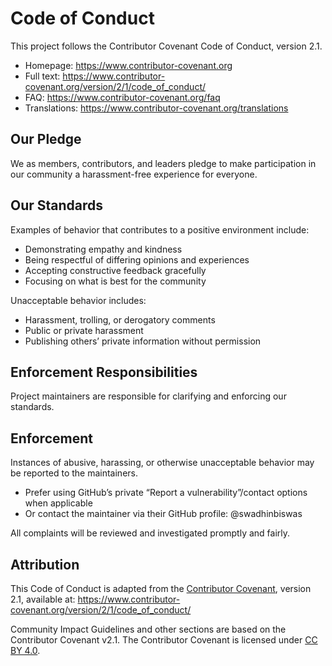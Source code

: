# Code of Conduct

This project follows the Contributor Covenant Code of Conduct, version 2.1.

- Homepage: https://www.contributor-covenant.org
- Full text: https://www.contributor-covenant.org/version/2/1/code_of_conduct/
- FAQ: https://www.contributor-covenant.org/faq
- Translations: https://www.contributor-covenant.org/translations

## Our Pledge
We as members, contributors, and leaders pledge to make participation in our community a harassment-free experience for everyone.

## Our Standards
Examples of behavior that contributes to a positive environment include:
- Demonstrating empathy and kindness
- Being respectful of differing opinions and experiences
- Accepting constructive feedback gracefully
- Focusing on what is best for the community

Unacceptable behavior includes:
- Harassment, trolling, or derogatory comments
- Public or private harassment
- Publishing others’ private information without permission

## Enforcement Responsibilities
Project maintainers are responsible for clarifying and enforcing our standards.

## Enforcement
Instances of abusive, harassing, or otherwise unacceptable behavior may be reported to the maintainers.

- Prefer using GitHub’s private “Report a vulnerability”/contact options when applicable
- Or contact the maintainer via their GitHub profile: @swadhinbiswas

All complaints will be reviewed and investigated promptly and fairly.

## Attribution
This Code of Conduct is adapted from the [Contributor Covenant][homepage], version 2.1, available at:
https://www.contributor-covenant.org/version/2/1/code_of_conduct/

Community Impact Guidelines and other sections are based on the Contributor Covenant v2.1. The Contributor Covenant is licensed under [CC BY 4.0](https://creativecommons.org/licenses/by/4.0/).

[homepage]: https://www.contributor-covenant.org

